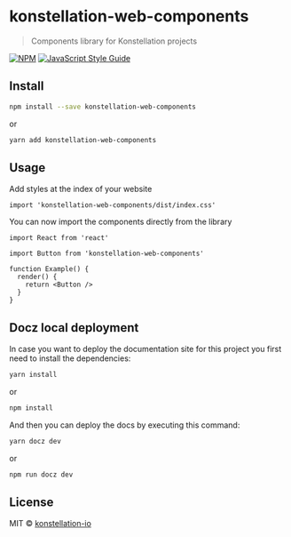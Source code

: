 # konstellation-web-components

> Components library for Konstellation projects

[![NPM](https://img.shields.io/npm/v/konstellation-web-components.svg)](https://www.npmjs.com/package/konstellation-web-components) [![JavaScript Style Guide](https://img.shields.io/badge/code_style-standard-brightgreen.svg)](https://standardjs.com)

## Install

```bash
npm install --save konstellation-web-components
```

or

```bash
yarn add konstellation-web-components
```

## Usage

Add styles at the index of your website

```tsx
import 'konstellation-web-components/dist/index.css'
```

You can now import the components directly from the library

```tsx
import React from 'react'

import Button from 'konstellation-web-components'

function Example() {
  render() {
    return <Button />
  }
}
```

## Docz local deployment

In case you want to deploy the documentation site for this project you first need to install the dependencies:

```bash
yarn install
```

or

```bash
npm install
```

And then you can deploy the docs by executing this command:

```bash
yarn docz dev
```

or

```bash
npm run docz dev
```

## License

MIT © [konstellation-io](https://github.com/konstellation-io)
